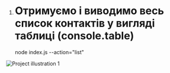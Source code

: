 1. # Отримуємо і виводимо весь список контактів у вигляді таблиці (console.table)
   node index.js --action="list"

![Project illustration 1](https://github.com/{TanitaL}/{repository}/raw/{branch}/{path}/image.png)
